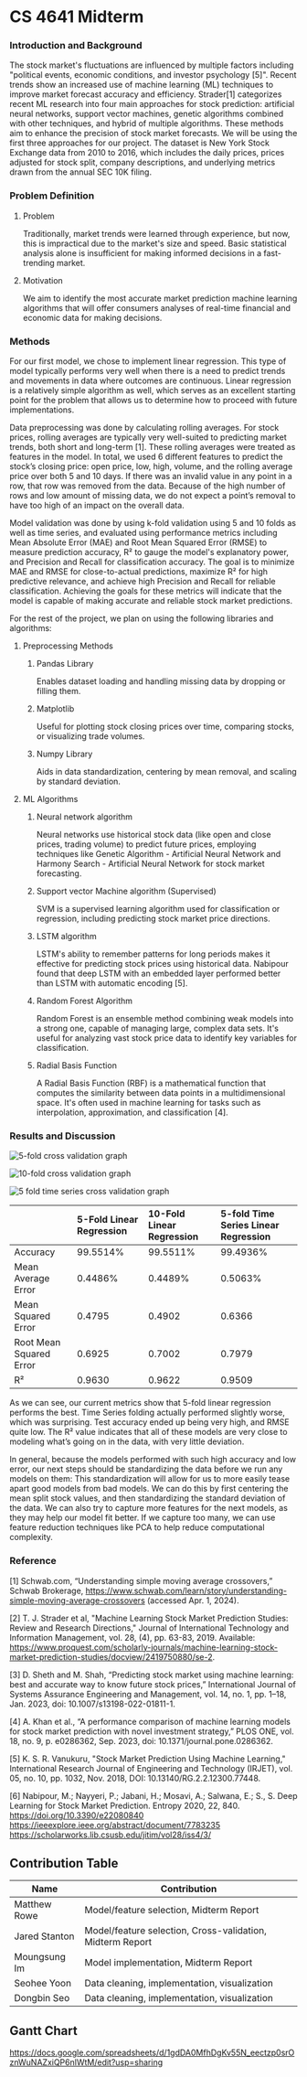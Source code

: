 # CS 4641 Midterm

### Introduction and Background

The stock market's fluctuations are influenced by multiple factors including &#34;political events, economic conditions, and investor psychology [5]&#34;. Recent trends show an increased use of machine learning (ML) techniques to improve market forecast accuracy and efficiency. Strader[1] categorizes recent ML research into four main approaches for stock prediction: artificial neural networks, support vector machines, genetic algorithms combined with other techniques, and hybrid of multiple algorithms. These methods aim to enhance the precision of stock market forecasts. We will be using the first three approaches for our project.
The dataset is New York Stock Exchange data from 2010 to 2016, which includes the daily prices, prices adjusted for stock split, company descriptions, and underlying metrics drawn from the annual SEC 10K filing.


### Problem Definition

1. Problem

    Traditionally, market trends were learned through experience, but now, this is impractical due to the market's size and speed. Basic statistical analysis alone is insufficient for making informed decisions in a fast-trending market.
2. Motivation

    We aim to identify the most accurate market prediction machine learning algorithms that will offer consumers analyses of real-time financial and economic data for making decisions.




### Methods

For our first model, we chose to implement linear regression. This type of model typically performs very well when there is a need to predict trends and movements in data where outcomes are continuous. Linear regression is a relatively simple algorithm as well, which serves as an excellent starting point for the problem that allows us to determine how to proceed with future implementations.

Data preprocessing was done by calculating rolling averages. For stock prices, rolling averages are typically very well-suited to predicting market trends, both short and long-term [1]. These rolling averages were treated as features in the model. In total, we used 6 different features to predict the stock’s closing price: open price, low, high, volume, and the rolling average price over both 5 and 10 days. If there was an invalid value in any point in a row, that row was removed from the data. Because of the high number of rows and low amount of missing data, we do not expect a point’s removal to have too high of an impact on the overall data.

Model validation was done by using k-fold validation using 5 and 10 folds as well as time series, and evaluated using performance metrics including Mean Absolute Error (MAE) and Root Mean Squared Error (RMSE) to measure prediction accuracy, R² to gauge the model's explanatory power, and Precision and Recall for classification accuracy. The goal is to minimize MAE and RMSE for close-to-actual predictions, maximize R² for high predictive relevance, and achieve high Precision and Recall for reliable classification. Achieving the goals for these metrics will indicate that the model is capable of making accurate and reliable stock market predictions.

For the rest of the project, we plan on using the following libraries and algorithms:


1. Preprocessing Methods

    1. Pandas Library

        Enables dataset loading and handling missing data by dropping or filling them.

    2. Matplotlib

        Useful for plotting stock closing prices over time, comparing stocks, or visualizing trade volumes.

	3. Numpy Library

        Aids in data standardization, centering by mean removal, and scaling by standard deviation.



2. ML Algorithms

    1. Neural network algorithm

        Neural networks use historical stock data (like open and close prices, trading volume) to predict future prices, employing techniques like Genetic Algorithm - Artificial Neural Network and Harmony Search - Artificial Neural Network for stock market forecasting.

    2. Support vector Machine algorithm (Supervised)

        SVM is a supervised learning algorithm used for classification or regression, including predicting stock market price directions.

	3. LSTM algorithm

        LSTM's ability to remember patterns for long periods makes it effective for predicting stock prices using historical data. Nabipour found that deep LSTM with an embedded layer performed better than LSTM with automatic encoding [5].

    4. Random Forest Algorithm

        Random Forest is an ensemble method combining weak models into a strong one, capable of managing large, complex data sets. It's useful for analyzing vast stock price data to identify key variables for classification.

	5. Radial Basis Function

        A Radial Basis Function (RBF) is a mathematical function that computes the similarity between data points in a multidimensional space. It's often used in machine learning for tasks such as interpolation, approximation, and classification [4].




### Results and Discussion

![5-fold cross validation graph](./images/5fold-cross-reg.png)

![10-fold cross validation graph](./images/10fold-cross-reg.png)

![5 fold time series cross validation graph](./images/5fold-time-reg.png)

|                         | 5-Fold Linear Regression | 10-Fold Linear Regression | 5-fold Time Series Linear Regression |
|:------------------------|:-------------------------|:--------------------------|:-------------------------------------|
| Accuracy                | 99.5514%                 | 99.5511%                  | 99.4936%                             |
| Mean Average Error      | 0.4486%                  | 0.4489%                   | 0.5063%                              |
| Mean Squared Error      | 0.4795                   | 0.4902                    | 0.6366                               |
| Root Mean Squared Error | 0.6925                   | 0.7002                    | 0.7979                               |
| R²                      | 0.9630                   | 0.9622                    | 0.9509                               |

As we can see, our current metrics show that 5-fold linear regression performs the best. Time Series folding actually performed slightly worse, which was surprising. Test accuracy ended up being very high, and RMSE quite low. The R² value indicates that all of these models are very close to modeling what’s going on in the data, with very little deviation.

In general, because the models performed with such high accuracy and low error, our next steps should be standardizing the data before we run any models on them: This standardization will allow for us to more easily tease apart good models from bad models. We can do this by first centering the mean split stock values, and then standardizing the standard deviation of the data. We can also try to capture more features for the next models, as they may help our model fit better. If we capture too many, we can use feature reduction techniques like PCA to help reduce computational complexity.

### Reference


[1] Schwab.com, “Understanding simple moving average crossovers,” Schwab Brokerage, https://www.schwab.com/learn/story/understanding-simple-moving-average-crossovers (accessed Apr. 1, 2024).

[2] T. J. Strader et al, "Machine Learning Stock Market Prediction Studies: Review and Research Directions," Journal of International Technology and Information Management, vol. 28, (4), pp. 63-83, 2019. Available: https://www.proquest.com/scholarly-journals/machine-learning-stock-market-prediction-studies/docview/2419750880/se-2.

[3] D. Sheth and M. Shah, “Predicting stock market using machine learning: best and accurate way to know future stock prices,” International Journal of Systems Assurance Engineering and Management, vol. 14, no. 1, pp. 1–18, Jan. 2023, doi: 10.1007/s13198-022-01811-1.

[4] A. Khan et al., “A performance comparison of machine learning models for stock market prediction with novel investment strategy,” PLOS ONE, vol. 18, no. 9, p. e0286362, Sep. 2023, doi: 10.1371/journal.pone.0286362.

[5] K. S. R. Vanukuru, "Stock Market Prediction Using Machine Learning," International Research Journal of Engineering and Technology (IRJET), vol. 05, no. 10, pp. 1032, Nov. 2018, DOI: 10.13140/RG.2.2.12300.77448. 

[6] Nabipour, M.; Nayyeri, P.; Jabani, H.; Mosavi, A.; Salwana, E.; S., S. Deep Learning for Stock Market Prediction. Entropy 2020, 22, 840. https://doi.org/10.3390/e22080840
https://ieeexplore.ieee.org/abstract/document/7783235
https://scholarworks.lib.csusb.edu/jitim/vol28/iss4/3/



## Contribution Table 

| Name          | Contribution                                      |
|---------------|---------------------------------------------------|
| Matthew Rowe  | Model/feature selection, Midterm Report           |
| Jared Stanton | Model/feature selection, Cross-validation, Midterm Report |
| Moungsung Im  | Model implementation, Midterm Report              |
| Seohee Yoon   | Data cleaning, implementation, visualization      |
| Dongbin Seo   | Data cleaning, implementation, visualization      |

## Gantt Chart

https://docs.google.com/spreadsheets/d/1gdDA0MfhDgKv55N_eectzp0srOznWuNAZxiQP6nlWtM/edit?usp=sharing
